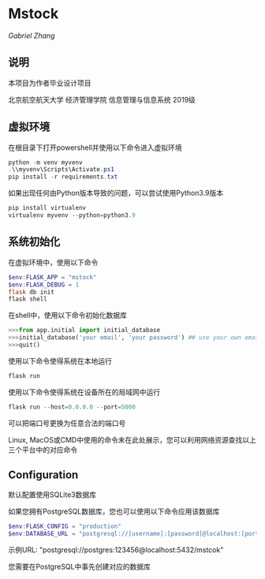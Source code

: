 # Mstock

*Gabriel Zhang*

## 说明

本项目为作者毕业设计项目

北京航空航天大学 经济管理学院 信息管理与信息系统 2019级

## 虚拟环境

在根目录下打开powershell并使用以下命令进入虚拟环境

```powershell
python -m venv myvenv
.\\myvenv\Scripts\Activate.ps1
pip install -r requirements.txt
```

如果出现任何由Python版本导致的问题，可以尝试使用Python3.9版本

```powershell
pip install virtualenv
virtualenv myvenv --python=python3.9
```

## 系统初始化

在虚拟环境中，使用以下命令

```powershell
$env:FLASK_APP = "mstock"
$env:FLASK_DEBUG = 1
flask db init
flask shell
```

在shell中，使用以下命令初始化数据库

```python
>>>from app.initial import initial_database
>>>initial_database('your email', 'your password') ## use your own email address to create an administrator account
>>>quit()
```

使用以下命令使得系统在本地运行

```powershell
flask run
```

使用以下命令使得系统在设备所在的局域网中运行

```powershell
flask run --host=0.0.0.0 --port=5000
```

可以把端口号更换为任意合法的端口号

Linux, MacOS或CMD中使用的命令未在此处展示，您可以利用网络资源查找以上三个平台中的对应命令

## Configuration

默认配置使用SQLite3数据库

如果您拥有PostgreSQL数据库，您也可以使用以下命令应用该数据库

```powershell
$env:FLASK_CONFIG = "production"
$env:DATABASE_URL = "postgresql://[username]:[password]@localhost:[portnumber]/[databasename]"
```

示例URL: "postgresql://postgres:123456@localhost:5432/mstcok"

您需要在PostgreSQL中事先创建对应的数据库
